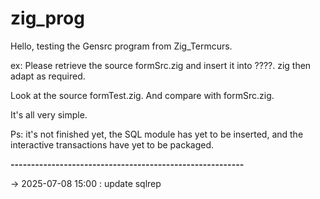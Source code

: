 # zig_prog
Hello,
testing the Gensrc program from Zig_Termcurs.

ex:
Please retrieve the source formSrc.zig and insert it into ????. zig then adapt as required.

Look at the source formTest.zig.
And compare with formSrc.zig.

It's all very simple.

Ps: it's not finished yet, the SQL module has yet to be inserted, and the interactive transactions have yet to be packaged.
  
  
**---------------------------------------------------------**<BR/>

→ 2025-07-08 15:00 : update sqlrep  <BR/>

